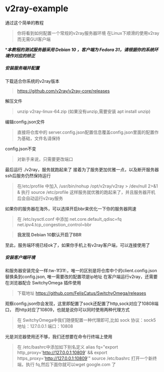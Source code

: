 # v2ray-example
通过这个简单的教程
>你将看到如何配置一个常规的v2ray服务器环境
>在Linux下顺滑的使用v2ray而无需GUI客户端

****本教程的测试服务器采用 Debian 10 ，客户端为 Fedora 31，请根据你的系统环境作对应的矫正***

##### 安装服务端并配置
下载适合你系统的v2ray版本
> https://github.com/v2ray/v2ray-core/releases

解压文件 
> unzip v2ray-linux-64.zip (如果没有unzip,需要安装 apt install unzip)

编辑config.json文件
> 直接将仓库中的 server.config.json配置信息覆盖config.json里面的配置作为基础，文件名请保持

config.json不变
> 对新手来说，只需要更改端口

最后运行 ./v2ray，服务就跑起来了
接着为了服务更加优雅一点，以及断开服务器ssh后服务仍然保持运行
> 在/etc/profile 中加入 /usr/bin/nohup /opt/v2ray/v2ray > /dev/null 2>&1 &
> 执行 source /etc/profile
> 这样服务就优雅的跑起来了，并且服务器开机后会自动运行v2ray服务

如果你的服务器在海外，可以选择开启bbr来优化一下你的服务器网速
> 在 /etc/sysctl.conf 中添加
net.core.default_qdisc=fq
net.ipv4.tcp_congestion_control=bbr

>**我发现 Debian 10默认开启了BBR**

至此，服务端环境已经ok了，如果你手机上有v2ray客户端，可以连接使用了

##### 安装客户端环境
和服务器安装完全一样:tw-1f31f:，唯一的区别是将仓库中个的client.config.json替换条到config.json, 唯一需要改的配置项是ip地址
在客户端运行v2ray，还需要在浏览器配合 SwitchyOmega 插件使用
> 下载地址 https://github.com/FelisCatus/SwitchyOmega/releases

观察config.json你会发现，这里即配置了sock还配置了http,sock对应了10808端口，
而http对应了10809，也就是说你可以同时使用两种代理方式
> 在 SwitchyOmega中我们随便配置一种代理即可,比如 sock
> 协议：sock5 地址：127.0.0.1 端口：10808

光是浏览器使用还不够，我们还想要在命令行终端上使用
> 在 /etc/bashrc中添加如下别名定义
> alias fq="export http_proxy='http://127.0.0.1:10809' && export https_proxy='http://127.0.0.1:10809'"
> source /etc/bashrc
> 打开一个新终端，执行 fq,然后下面你就可以wget google.com 了




